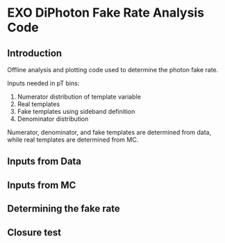 # EXO DiPhoton Fake Rate Analysis Code

## Introduction

Offline analysis and plotting code used to determine the photon fake rate.

Inputs needed in pT bins:
1. Numerator distribution of template variable
2. Real templates
3. Fake templates using sideband definition
4. Denominator distribution
 
Numerator, denominator, and fake templates are determined from data, while real templates are determined from MC.

## Inputs from Data

## Inputs from MC

## Determining the fake rate

## Closure test

